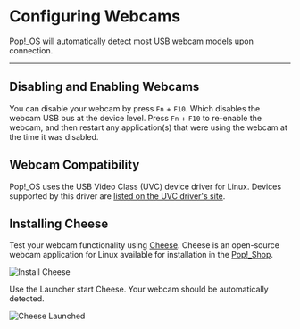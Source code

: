 # Configuring Webcams

Pop!\_OS will automatically detect most USB webcam models upon connection.

---

## Disabling and Enabling Webcams

You can disable your webcam by press `Fn` + `F10`. Which disables the webcam USB bus at the device level. Press `Fn` + `F10` to re-enable the webcam, and then restart any application(s) that were using the webcam at the time it was disabled.

## Webcam Compatibility

Pop!\_OS uses the USB Video Class (UVC) device driver for Linux. Devices supported by this driver are [listed on the UVC driver's site](http://www.ideasonboard.org/uvc/).

## Installing Cheese

Test your webcam functionality using [Cheese](https://github.com/GNOME/cheese). Cheese is an open-source webcam application for Linux available for installation in the [Pop!\_Shop](manage-apps/using-pop-shop.md).

![Install Cheese](/images/config-webcams/install-cheese.png)

Use the Launcher start Cheese. Your webcam should be automatically detected.

![Cheese Launched](/images/config-webcams/launch-cheese.png)
